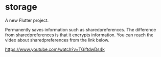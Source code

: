 # storage

A new Flutter project.

Permanently saves information such as sharedpreferences. The difference from sharedpreferences is that it encrypts information. You can reach the video about sharedpreferences from the link below.

https://www.youtube.com/watch?v=TGiftdwDs4k
